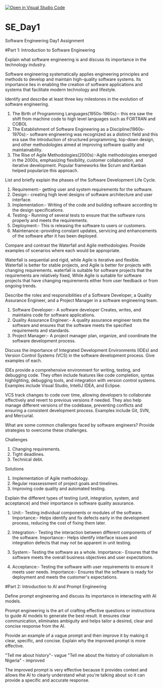 [![Open in Visual Studio Code](https://classroom.github.com/assets/open-in-vscode-2e0aaae1b6195c2367325f4f02e2d04e9abb55f0b24a779b69b11b9e10269abc.svg)](https://classroom.github.com/online_ide?assignment_repo_id=15577762&assignment_repo_type=AssignmentRepo)
# SE_Day1
Software Engineering Day1 Assignment

#Part 1: Introduction to Software Engineering

Explain what software engineering is and discuss its importance in the technology industry.

Software engineering systematically applies engineering principles and methods to develop and maintain high-quality software systems.
Its importance lies in enabling the creation of software applications and systems that facilitate modern technology and lifestyle.

Identify and describe at least three key milestones in the evolution of software engineering.

1. The Birth of Programming Languages(1950s-1960s):- this era saw the shift from machine code to high level languages such as FORTRAN and COBOL
2. The Establishment of Software Engineering as a Discipline(1960s-1970s):- software engineering was recognized as a distinct field and this era saw the introduction of structured programming, top-down design, and other methodologies aimed at improving software quality and maintainability.
3. The Rise of Agile Methodologies(2000s):-Agile methodologies emerged in the 2000s, emphasizing flexibility, customer collaboration, and iterative development. Popular frameworks like Scrum and Kanban helped popularize this approach.

List and briefly explain the phases of the Software Development Life Cycle.

1. Requirement:- getting user and system requirements for the software.
2. Design:- creating high level designs of software architecture and user interface.
3. Implementation:- Writing of the code and building software according to the design specifications.
4. Testing:- Running of several tests to ensure that the software runs properly and meets the requirements.
5. Deployment:- This is releasing the software to users or customers.
6. Maintenance:-providing constant updates, servicing and enhancements of the software after it has been deployed.

Compare and contrast the Waterfall and Agile methodologies. Provide examples of scenarios where each would be appropriate.

Waterfall is sequential and rigid, while Agile is iterative and flexible. Waterfall is better for stable projects, and Agile is better for projects with changing requirements.
waterfall is suitable for software projects that the requirements are relatively fixed, While Agile is suitable for software projects that have changing requirements either from user feedback or from ongoing trends.

Describe the roles and responsibilities of a Software Developer, a Quality Assurance Engineer, and a Project Manager in a software engineering team.

1. Software Developer:- A software developer Creates, writes, and maintains code for software applications.
2. Quality Assurance Engineer:- A quality assurance engineer tests the software and ensures that the software meets the specified requirements and standards.
3. Project Manager:- A project manager plan, organize, and coordinate the software development process.

Discuss the importance of Integrated Development Environments (IDEs) and Version Control Systems (VCS) in the software development process. Give examples of each.

IDEs provide a comprehensive environment for writing, testing, and debugging code. They often include features like code completion, syntax highlighting, debugging tools, and integration with version control systems. Examples include Visual Studio, IntelliJ IDEA, and Eclipse.

VCS track changes to code over time, allowing developers to collaborate effectively and revert to previous versions if needed. They also help manage different versions of the codebase, preventing conflicts and ensuring a consistent development process. Examples include Git, SVN, and Mercurial.


What are some common challenges faced by software engineers? Provide strategies to overcome these challenges.

Challenges
1. Changing requirements.
2. Tight deadlines.
3. Technical debt.

Solutions
1. Implementation of Agile methodology.
2. Regular reassessment of project goals and timelines.
3. Improving code quality and automated testing.


Explain the different types of testing (unit, integration, system, and acceptance) and their importance in software quality assurance.

1. Unit:- Testing individual components or modules of the software.
Importance:- Helps identify and fix defects early in the development process, reducing the cost of fixing them later.

2. Integration:- Testing the interaction between different components of the software.
Importance:- Helps identify interface issues and integration defects that may not be apparent in unit testing.

3. System:- Testing the software as a whole.
Importance:- Ensures that the software meets the overall business objectives and user expectations.

4. Acceptance:- Testing the software with user requirements to ensure it meets user needs.
Importance:- Ensures that the software is ready for deployment and meets the customer's expectations.

#Part 2: Introduction to AI and Prompt Engineering


Define prompt engineering and discuss its importance in interacting with AI models.

Prompt engineering is the art of crafting effective questions or instructions to guide AI models to generate the best result.
It ensures clear communication, eliminates ambiguity and helps tailor a desired, clear and concise response from the AI.

Provide an example of a vague prompt and then improve it by making it clear, specific, and concise. Explain why the improved prompt is more effective.

"Tell me about history"- vague
"Tell me about the history of colonialism in Nigeria" - improved

The improved prompt is very effective because it provides context and allows the AI to clearly understand what you're talking about so it can provide a specific and accurate response.
